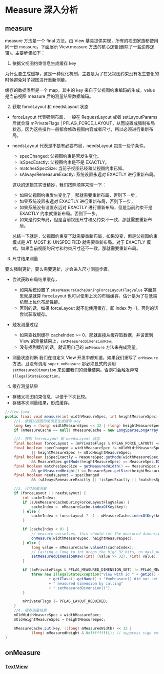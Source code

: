 # Measure 深入分析


## measure

measure 方法是一个 final 方法，由 View 基类提供实现，所有的视图家族都使用同一份 measure。下面展示 View.measure 方法的核心逻辑(删除了一些边界逻辑)。主要步骤如下：

1. 依据父视图约束信息生成缓存 key

为什么要生成缓存，这是一种优化机制，主要是为了在父视图约束没有发生变化的时候避免对子视图进行重新测量。

缓存的数据类型是一个 map，其中的 key 来自于父视图约束编码的生成，value 是当前视图 measure 后的测量结果数据编码。

2. 获取 forceLayout 和 needsLayout 状态

- forceLayout 代表强制布局，一般在 RequestLayout 或者 setLayoutParams 后就会将 mPrivateFlags | PFLAG_FORCE_LAYOUT，从而设置成强制布局状态，因为这些操作一般都会修改视图内容或者尺寸，所以必须进行重新布局。

- needsLayout 代表是不是有必要布局，needsLayout 包含一些子条件。
    - specChanged: 父视图约束是否发生变化。
    - isSpecExactly: 父视图约束是不是 EXACTLY。
    - matchesSpecSize: 当前子视图已经和父视图约束已知。
    - sAlwaysRemeasureExactly: 系统设置永远对 EXACTLY 进行重新布局。

    这块的逻辑其实很精妙，我们按照顺序来理一下：
    - 如果父视图约束发生变化了，那就需要重新布局，否则下一步，
    - 如果系统设置永远对 EXACTLY 进行重新布局，否则下一步，
    - 如果系统没有设置永远对 EXACTLY 进行重新布局，但是当前约束不是 EXACTLY 约束就重新布局。否则下一步，
    - 如果是约束布局，但是当前视图尺寸和父约束不一致，那就需要重新布局。

    总结一下就是，父视图约束变了就需要重新布局，如果没变，但是父视图约束模式是 AT_MOST 和 UNSPECIFIED 就需要重新布局。对于 EXACTLY 模式，如果当前视图的尺寸和约束尺寸还不一致，那就需要重新布局。

3. 尺寸结果测量

要么强制更新，要么需要更新，才会进入尺寸测量步骤。

- 尝试获取布局结果缓存，
    - 如果系统设置了 `sUseMeasureCacheDuringForceLayoutFlagValue` 字面意思就是就算 forceLayout 也可以使用上次的布局缓存，估计是为了在低端机型上优化布局性能。
    - 否则的话，如果 forceLayout 就不能使用缓存，即 index 为 -1，否则的话尝试获取缓存。

- 触发测量过程
    - 如果查找到缓存 cacheIndex >= 0，那就直接从缓存取数据，并设置到 View 的测量结果上，`setMeasuredDimensionRaw`。
    - 没有找到缓存的话，就调用自己的 `onMeasure` 方法来完成测量。

- 测量状态判断
    我们在自定义 View 开发中都知道，如果我们重写了 `onMeasure` 方法，且没有调用 `super.onMeasure` 那必须显式的调用 `setMeasuredDimension` 来设置我们的测量结果。否则将会触发异常 `IllegalStateException`。

4. 缓存测量结果

- 存储父视图约束信息，以便于下次比较。
- 存储本次测量结果，形成缓存。



```java
//View.java
public final void measure(int widthMeasureSpec, int heightMeasureSpec) {
    //1. 依据父视图约束信息生成缓存 key
    long key = (long) widthMeasureSpec << 32 | (long) heightMeasureSpec & 0xffffffffL;
    if (mMeasureCache == null) mMeasureCache = new LongSparseLongArray(2);

    //2. 获取 forceLayout 和 needsLayout 状态
    final boolean forceLayout = (mPrivateFlags & PFLAG_FORCE_LAYOUT) == PFLAG_FORCE_LAYOUT;
    final boolean specChanged = widthMeasureSpec != mOldWidthMeasureSpec
            || heightMeasureSpec != mOldHeightMeasureSpec;
    final boolean isSpecExactly = MeasureSpec.getMode(widthMeasureSpec) == MeasureSpec.EXACTLY
            && MeasureSpec.getMode(heightMeasureSpec) == MeasureSpec.EXACTLY;
    final boolean matchesSpecSize = getMeasuredWidth() == MeasureSpec.getSize(widthMeasureSpec)
            && getMeasuredHeight() == MeasureSpec.getSize(heightMeasureSpec);
    final boolean needsLayout = specChanged
            && (sAlwaysRemeasureExactly || !isSpecExactly || !matchesSpecSize);

    //3. 尺寸结果测量
    if (forceLayout || needsLayout) {
        int cacheIndex;
        if (sUseMeasureCacheDuringForceLayoutFlagValue) {
            cacheIndex =  mMeasureCache.indexOfKey(key);
        } else {
            cacheIndex = forceLayout ? -1 : mMeasureCache.indexOfKey(key);
        }

        if (cacheIndex < 0) {
            // measure ourselves, this should set the measured dimension flag back
            onMeasure(widthMeasureSpec, heightMeasureSpec);
        } else {
            long value = mMeasureCache.valueAt(cacheIndex);
            // Casting a long to int drops the high 32 bits, no mask needed
            setMeasuredDimensionRaw((int) (value >> 32), (int) value);
        }

        if ((mPrivateFlags & PFLAG_MEASURED_DIMENSION_SET) != PFLAG_MEASURED_DIMENSION_SET) {
            throw new IllegalStateException("View with id " + getId() + ": "
                    + getClass().getName() + "#onMeasure() did not set the"
                    + " measured dimension by calling"
                    + " setMeasuredDimension()");
        }

        mPrivateFlags |= PFLAG_LAYOUT_REQUIRED;
    }
    //4. 缓存测量结果
    mOldWidthMeasureSpec = widthMeasureSpec;
    mOldHeightMeasureSpec = heightMeasureSpec;

    mMeasureCache.put(key, ((long) mMeasuredWidth) << 32 |
            (long) mMeasuredHeight & 0xffffffffL); // suppress sign extension
}
```

## onMeasure

### [TextView](android/interview/view-mld/measure/textview-measure.md)